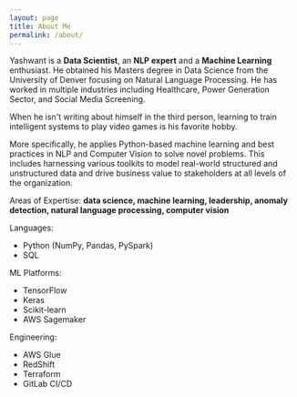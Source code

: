 ```yaml
---
layout: page
title: About Me
permalink: /about/
---
```


Yashwant is a **Data Scientist**, an **NLP expert** and a **Machine Learning** enthusiast. He obtained his Masters degree in Data Science from the University of Denver focusing on Natural Language Processing. He has worked in multiple industries including Healthcare, Power Generation Sector, and Social Media Screening.

When he isn't writing about himself in the third person, learning to train intelligent systems to play video games is his favorite hobby.

More specifically, he applies Python-based machine learning and best practices in NLP and Computer Vision to solve novel problems. This includes harnessing various toolkits to model real-world structured and unstructured data and drive business value to stakeholders at all levels of the organization.

Areas of Expertise: **data science, machine learning, leadership, anomaly detection, natural language processing, computer vision**

Languages:

- Python (NumPy, Pandas, PySpark)
- SQL

ML Platforms:

- TensorFlow
- Keras
- Scikit-learn
- AWS Sagemaker

Engineering:

- AWS Glue
- RedShift
- Terraform
- GitLab CI/CD
